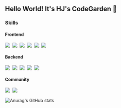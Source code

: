 ## Hello World! It's HJ's CodeGarden 👋

### Skills
#### Frontend
<img src="https://img.shields.io/badge/javascript-F7DF1E?style=flat-square&logo=Javascript&logoColor=white"/>&nbsp; <img src="https://img.shields.io/badge/react-61DAFB?style=flat-square&logo=React&logoColor=white"/>&nbsp; <img src="https://img.shields.io/badge/typescript-3178C6?style=flat-square&logo=Typescript&logoColor=white"/>&nbsp; <img src="https://img.shields.io/badge/html5-E34F26?style=flat-square&logo=Html5&logoColor=white"/>&nbsp; <img src="https://img.shields.io/badge/css3-1572B6?style=flat-square&logo=Css3&logoColor=white"/>&nbsp; <img src="https://img.shields.io/badge/sass-CC6699?style=flat-square&logo=Sass&logoColor=white"/>

#### Backend
<img src="https://img.shields.io/badge/java-6DB33F?style=flat-square&logo=Java&logoColor=white"/>&nbsp; <img src="https://img.shields.io/badge/spring-6DB33F?style=flat-square&logo=Spring&logoColor=white"/>&nbsp; <img src="https://img.shields.io/badge/springboot-6DB33F?style=flat-square&logo=Springboot&logoColor=white"/>&nbsp; <img src="https://img.shields.io/badge/oracle-F80000?style=flat-square&logo=Oracle&logoColor=white"/>&nbsp; <img src="https://img.shields.io/badge/mariadb-003545?style=flat-square&logo=Mariadb&logoColor=white"/>

#### Community
<img src="https://img.shields.io/badge/github-181717?style=flat-square&logo=Github&logoColor=white"/>&nbsp; <img src="https://img.shields.io/badge/notion-000000?style=flat-square&logo=Notion&logoColor=white"/>


![Anurag's GitHub stats](https://github-readme-stats.vercel.app/api?username=Helina0610&show_icons=true&theme=buefy)


<!--
**Helina0610/Helina0610** is a ✨ _special_ ✨ repository because its `README.md` (this file) appears on your GitHub profile.

Here are some ideas to get you started:

- 🔭 I’m currently working on ...
- 🌱 I’m currently learning ...
- 👯 I’m looking to collaborate on ...
- 🤔 I’m looking for help with ...
- 💬 Ask me about ...
- 📫 How to reach me: ...
- 😄 Pronouns: ...
- ⚡ Fun fact: ...
-->

